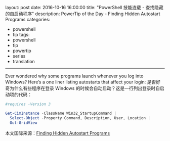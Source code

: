 ﻿layout: post
date: 2016-10-16 16:00:00
title: "PowerShell 技能连载 - 查找隐藏的自启动程序"
description: PowerTip of the Day - Finding Hidden Autostart Programs
categories:
- powershell
- tip
tags:
- powershell
- tip
- powertip
- series
- translation
---
Ever wondered why some programs launch whenever you log into Windows? Here’s a one liner listing autostarts that affect your login:
是否好奇为什么有些程序在登录 Windows 的时候会自动启动？这是一行列出登录时自启动项的代码：

```powershell
#requires -Version 3

Get-CimInstance -ClassName Win32_StartupCommand |
  Select-Object -Property Command, Description, User, Location |
  Out-GridView
```

<!--more-->
本文国际来源：[Finding Hidden Autostart Programs](http://community.idera.com/powershell/powertips/b/tips/posts/finding-hidden-autostart-programs)
